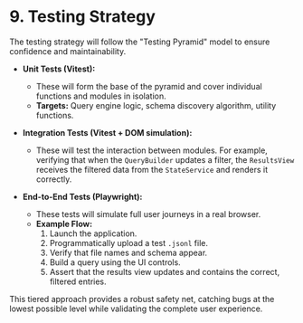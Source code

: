 # 9. Testing Strategy

The testing strategy will follow the "Testing Pyramid" model to ensure confidence and maintainability.

*   **Unit Tests (Vitest):**
    *   These will form the base of the pyramid and cover individual functions and modules in isolation.
    *   **Targets:** Query engine logic, schema discovery algorithm, utility functions.

*   **Integration Tests (Vitest + DOM simulation):**
    *   These will test the interaction between modules. For example, verifying that when the `QueryBuilder` updates a filter, the `ResultsView` receives the filtered data from the `StateService` and renders it correctly.

*   **End-to-End Tests (Playwright):**
    *   These tests will simulate full user journeys in a real browser.
    *   **Example Flow:**
        1.  Launch the application.
        2.  Programmatically upload a test `.jsonl` file.
        3.  Verify that file names and schema appear.
        4.  Build a query using the UI controls.
        5.  Assert that the results view updates and contains the correct, filtered entries.

This tiered approach provides a robust safety net, catching bugs at the lowest possible level while validating the complete user experience.
